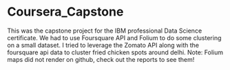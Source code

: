 # Coursera_Capstone

This was the capstone project for the IBM professional Data Science certificate. We had to use Foursquare API and Folium to do some clustering on a small dataset. I tried to leverage the Zomato API along with the foursquare api data to cluster fried chicken spots around delhi. 
Note: Folium maps did not render on github, check out the reports to see them!

